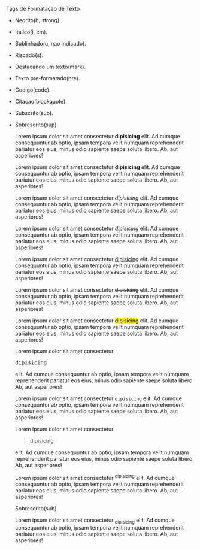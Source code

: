 
Tags de Formatação de Texto

- Negrito(b, strong).
- Italico(i, em).
- Sublinhado(u, nao indicado).
- Riscado(s).
- Destacando um texto(mark).
- Texto pre-formatado(pre).
- Codigo(code).
- Citacao(blockquote).
- Subscrito(sub).
- Sobrescrito(sup).


    <!-- Negrito <b></b> -->

    <p>Lorem ipsum dolor sit amet consectetur <b>dipisicing</b> elit. Ad cumque consequuntur ab optio, ipsam tempora velit numquam reprehenderit pariatur eos eius, minus odio sapiente saepe soluta libero. Ab, aut asperiores!</p>

    <!-- <strong></strong> -->
    <!-- strong e uma tag negrito semantica -->
    
    <p>Lorem ipsum dolor sit amet consectetur <strong>dipisicing</strong> elit. Ad cumque consequuntur ab optio, ipsam tempora velit numquam reprehenderit pariatur eos eius, minus odio sapiente saepe soluta libero. Ab, aut asperiores!</p>


    <!-- Italico <i></i> -->

    <p>Lorem ipsum dolor sit amet consectetur <i>dipisicing</i> elit. Ad cumque consequuntur ab optio, ipsam tempora velit numquam reprehenderit pariatur eos eius, minus odio sapiente saepe soluta libero. Ab, aut asperiores!</p>

    <!-- Enfases <em></em> -->
    <!-- em e uma tag enfase semantica -->

    <p>Lorem ipsum dolor sit amet consectetur <i>dipisicing</i> elit. Ad cumque consequuntur ab optio, ipsam tempora velit numquam reprehenderit pariatur eos eius, minus odio sapiente saepe soluta libero. Ab, aut asperiores!</p>


    <!-- Sublinhado <u></u> -->
    <!-- nao e mais utilizado nas novas versoes do html -->

    <p>Lorem ipsum dolor sit amet consectetur <u>dipisicing</u> elit. Ad cumque consequuntur ab optio, ipsam tempora velit numquam reprehenderit pariatur eos eius, minus odio sapiente saepe soluta libero. Ab, aut asperiores!</p>


    <!-- Riscado <s></s> -->

    <p>Lorem ipsum dolor sit amet consectetur <s>dipisicing</s> elit. Ad cumque consequuntur ab optio, ipsam tempora velit numquam reprehenderit pariatur eos eius, minus odio sapiente saepe soluta libero. Ab, aut asperiores!</p>


    <!-- Destacar um texto <mark></mark> -->

    <p>Lorem ipsum dolor sit amet consectetur <mark>dipisicing</mark> elit. Ad cumque consequuntur ab optio, ipsam tempora velit numquam reprehenderit pariatur eos eius, minus odio sapiente saepe soluta libero. Ab, aut asperiores!</p>


    <!-- Texto pre-formatado <pre></pre> -->
    <!-- Usando em muitas linha -->

    <p>Lorem ipsum dolor sit amet consectetur <pre>dipisicing</pre> elit. Ad cumque consequuntur ab optio, ipsam tempora velit numquam reprehenderit pariatur eos eius, minus odio sapiente saepe soluta libero. Ab, aut asperiores!</p>



    <!-- Codigo <code></code> -->
    <!-- Usado em uma unica linha -->

    <p>Lorem ipsum dolor sit amet consectetur <code>dipisicing</code> elit. Ad cumque consequuntur ab optio, ipsam tempora velit numquam reprehenderit pariatur eos eius, minus odio sapiente saepe soluta libero. Ab, aut asperiores!</p>


    <!-- Citacao <blockquote></blockquote> -->

    <p>Lorem ipsum dolor sit amet consectetur <blockquote>dipisicing</blockquote> elit. Ad cumque consequuntur ab optio, ipsam tempora velit numquam reprehenderit pariatur eos eius, minus odio sapiente saepe soluta libero. Ab, aut asperiores!</p>


    <!-- Subscrito <sup></sup> -->
    <!-- Superior, fica em cima -->

    <p>Lorem ipsum dolor sit amet consectetur <sup>dipisicing</sup> elit. Ad cumque consequuntur ab optio, ipsam tempora velit numquam reprehenderit pariatur eos eius, minus odio sapiente saepe soluta libero. Ab, aut asperiores!</p>


    Sobrescrito(sub).
    <!-- Subscrito <sub></sub> -->
    <!-- Inferior, fica em baixo -->

    <p>Lorem ipsum dolor sit amet consectetur <sub>dipisicing</sub> elit. Ad cumque consequuntur ab optio, ipsam tempora velit numquam reprehenderit pariatur eos eius, minus odio sapiente saepe soluta libero. Ab, aut asperiores!</p>
    